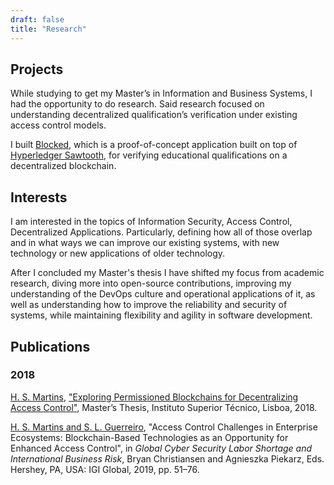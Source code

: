 ```yaml
---
draft: false
title: "Research"
---
```


## Projects

While studying to get my Master’s in Information and Business Systems, I had the opportunity to do research. Said research focused on understanding decentralized qualification’s verification under existing access control models.

I built [Blocked](https://github.com/caramelomartins/Blocked), which is a proof-of-concept application built on top of [Hyperledger Sawtooth](https://www.hyperledger.org/projects/sawtooth), for verifying educational qualifications on a decentralized blockchain.

## Interests

I am interested in the topics of Information Security, Access Control, Decentralized Applications. Particularly, defining how all of those overlap and in what ways we can improve our existing systems, with new technology or new applications of older technology.

After I concluded my Master's thesis I have shifted my focus from academic research, diving more into open-source contributions, improving my understanding of the DevOps culture and operational applications of it, as well as understanding how to improve the reliability and security of systems, while maintaining flexibility and agility in software development.

## Publications

### 2018

<u>H. S. Martins</u>, ["Exploring Permissioned Blockchains for Decentralizing Access Control"](https://www.dropbox.com/s/rqjofllejfytju3/Thesis.pdf?dl=0), Master’s Thesis, Instituto Superior Técnico, Lisboa, 2018.

<u>H. S. Martins and S. L. Guerreiro</u>, "Access Control Challenges in Enterprise Ecosystems: Blockchain-Based Technologies as an Opportunity for Enhanced Access Control", in *Global Cyber Security Labor Shortage and International Business Risk*, Bryan Christiansen and Agnieszka Piekarz, Eds. Hershey, PA, USA: IGI Global, 2019, pp. 51–76.
